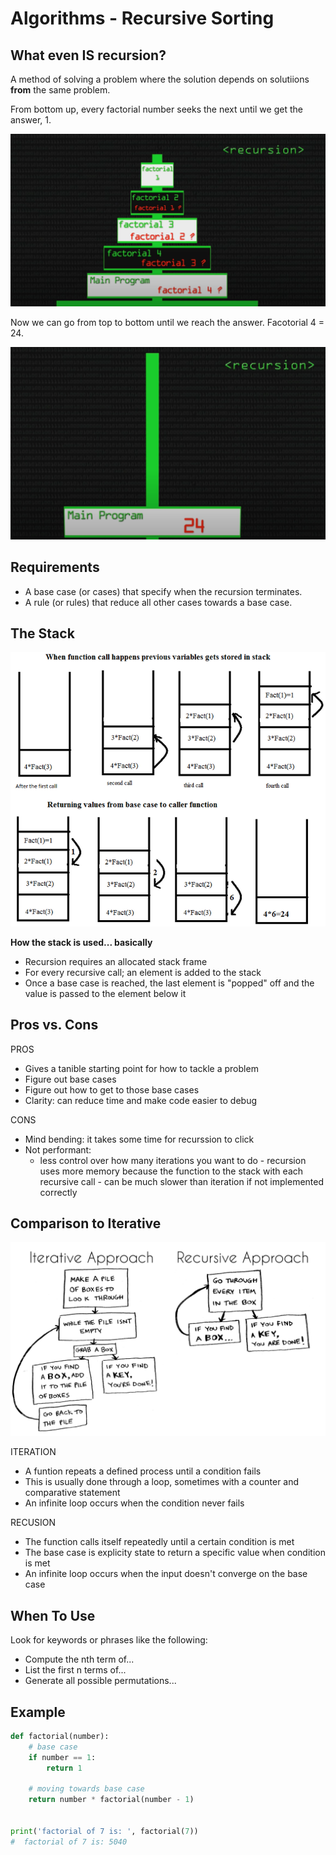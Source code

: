 # Algorithms - Recursive Sorting

## What even IS recursion?

A method of solving a problem where the solution depends on solutiions **from** the same problem.

From bottom up, every factorial number seeks the next until we get the answer, 1.

![picture 1](../images/80ba9c99c219d457c6fc80fd9c554446ee34d2b415846a2c8923c9551d785e36.png)

Now we can go from top to bottom until we reach the answer. Facotorial 4 = 24.

![picture 2](../images/0504b2ce60e0e9c9de856b612c1969c0858e51653d518c491643a73bd71fae30.png)

## Requirements

- A base case (or cases) that specify when the recursion terminates.
- A rule (or rules) that reduce all other cases towards a base case.

## The Stack

![picture 3](../images/8b2748280f2145d58a19053c8566e1ddb06d84904afc78ea5aa8848f52f61df5.png)

**How the stack is used... basically**

- Recursion requires an allocated stack frame
- For every recursive call; an element is added to the stack
- Once a base case is reached, the last element is "popped" off and the value is passed to the element below it

## Pros vs. Cons

PROS

- Gives a tanible starting point for how to tackle a problem
- Figure out base cases
- Figure out how to get to those base cases
- Clarity: can reduce time and make code easier to debug

CONS

- Mind bending: it takes some time for recurssion to click
- Not performant:
  - less control over how many iterations you want to do - recursion uses more memory because the function to the stack with each recursive call - can be much slower than iteration if not implemented correctly

## Comparison to Iterative

![picture 4](../images/cae3311720965dc4b64b10b0d2919bd0485ff5d5720f9b9d50e66b428ffca0cc.png)

ITERATION

- A funtion repeats a defined process until a condition fails
- This is usually done through a loop, sometimes with a counter and comparative statement
- An infinite loop occurs when the condition never fails

RECUSION

- The function calls itself repeatedly until a certain condition is met
- The base case is explicity state to return a specific value when condition is met
- An infinite loop occurs when the input doesn't converge on the base case

## When To Use

Look for keywords or phrases like the following:

- Compute the nth term of...
- List the first n terms of...
- Generate all possible permutations...

## Example

```python
def factorial(number):
	# base case
	if number == 1:
		return 1

	# moving towards base case
	return number * factorial(number - 1)


print('factorial of 7 is: ', factorial(7))
#  factorial of 7 is: 5040
```
